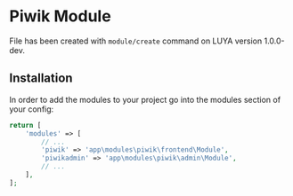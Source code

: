 # Piwik Module
 
File has been created with `module/create` command on LUYA version 1.0.0-dev. 
 
## Installation

In order to add the modules to your project go into the modules section of your config:

```php
return [
    'modules' => [
        // ...
        'piwik' => 'app\modules\piwik\frontend\Module',
        'piwikadmin' => 'app\modules\piwik\admin\Module',
        // ...
    ],
];
```